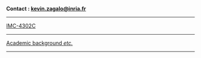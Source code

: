 **Contact : <kevin.zagalo@inria.fr>**

---

[IMC-4302C](IMC-4302C)

---

[Academic background *etc.*](cv)

---
